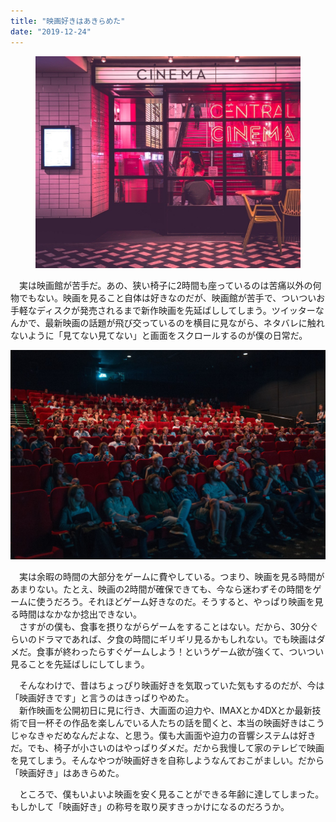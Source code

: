 ```yaml
---
title: "映画好きはあきらめた"
date: "2019-12-24"
---
```


<figure>

![](assets/n0ac75384788b_6be69bfc76aeec6d95d013246597fd24.jpeg)

</figure>

　実は映画館が苦手だ。あの、狭い椅子に2時間も座っているのは苦痛以外の何物でもない。映画を見ること自体は好きなのだが、映画館が苦手で、ついついお手軽なディスクが発売されるまで新作映画を先延ばししてしまう。ツイッターなんかで、最新映画の話題が飛び交っているのを横目に見ながら、ネタバレに触れないように「見てない見てない」と画面をスクロールするのが僕の日常だ。

![画像1](assets/n0ac75384788b_picture_pc_3fe8a0b557d14884e4da66eac0125b44.jpg)

　実は余暇の時間の大部分をゲームに費やしている。つまり、映画を見る時間があまりない。たとえ、映画の2時間が確保できても、今なら迷わずその時間をゲームに使うだろう。それほどゲーム好きなのだ。そうすると、やっぱり映画を見る時間はなかなか捻出できない。  
　さすがの僕も、食事を摂りながらゲームをすることはない。だから、30分ぐらいのドラマであれば、夕食の時間にギリギリ見るかもしれない。でも映画はダメだ。食事が終わったらすぐゲームしよう！というゲーム欲が強くて、ついつい見ることを先延ばしにしてしまう。

　そんなわけで、昔はちょっぴり映画好きを気取っていた気もするのだが、今は「映画好きです」と言うのはきっぱりやめた。  
　新作映画を公開初日に見に行き、大画面の迫力や、IMAXとか4DXとか最新技術で目一杯その作品を楽しんでいる人たちの話を聞くと、本当の映画好きはこうじゃなきゃだめなんだよな、と思う。僕も大画面や迫力の音響システムは好きだ。でも、椅子が小さいのはやっぱりダメだ。だから我慢して家のテレビで映画を見てしまう。そんなやつが映画好きを自称しようなんておこがましい。だから「映画好き」はあきらめた。

　ところで、僕もいよいよ映画を安く見ることができる年齢に達してしまった。もしかして「映画好き」の称号を取り戻すきっかけになるのだろうか。
